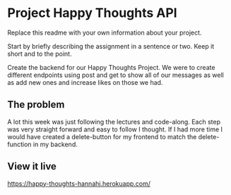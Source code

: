 # Project Happy Thoughts API

Replace this readme with your own information about your project.

Start by briefly describing the assignment in a sentence or two. Keep it short and to the point.

Create the backend for our Happy Thoughts Project. We were to create different endpoints using post and get to show all of our messages as well as add new ones and increase likes on those we had.

## The problem

A lot this week was just following the lectures and code-along. Each step was very straight forward and easy to follow I thought.
If I had more time I would have created a delete-button for my frontend to match the delete-function in my backend.

## View it live

https://happy-thoughts-hannahj.herokuapp.com/
